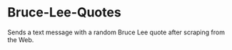 # Bruce-Lee-Quotes
Sends a text message with a random Bruce Lee quote after scraping from the Web. 
